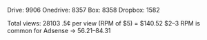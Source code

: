 Drive: 9906
Onedrive: 8357
Box: 8358
Dropbox: 1582

Total views: 28103
.5¢ per view (RPM of $5) = $140.52
$2–3 RPM is common for Adsense -> $56.21–$84.31

